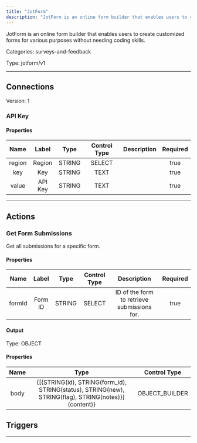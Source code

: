 ```yaml
---
title: "JotForm"
description: "JotForm is an online form builder that enables users to create customized forms for various purposes without needing coding skills."
---
```


JotForm is an online form builder that enables users to create customized forms for various purposes without needing coding skills.


Categories: surveys-and-feedback


Type: jotform/v1

<hr />



## Connections

Version: 1


### API Key

#### Properties

|      Name       |      Label     |     Type     |     Control Type     |     Description     |     Required        |
|:--------------:|:--------------:|:------------:|:--------------------:|:-------------------:|:-------------------:|
| region | Region | STRING | SELECT  |  | true  |
| key | Key | STRING | TEXT  |  | true  |
| value | API Key | STRING | TEXT  |  | true  |





<hr />



## Actions


### Get Form Submissions
Get all submissions for a specific form.

#### Properties

|      Name       |      Label     |     Type     |     Control Type     |     Description     |     Required        |
|:--------------:|:--------------:|:------------:|:--------------------:|:-------------------:|:-------------------:|
| formId | Form ID | STRING | SELECT  |  ID of the form to retrieve submissions for.  |  true  |


#### Output



Type: OBJECT


#### Properties

|     Name     |     Type     |     Control Type     |
|:------------:|:------------:|:--------------------:|
| body | {[{STRING\(id), STRING\(form_id), STRING\(status), STRING\(new), STRING\(flag), STRING\(notes)}]\(content)} | OBJECT_BUILDER  |








## Triggers



<hr />

